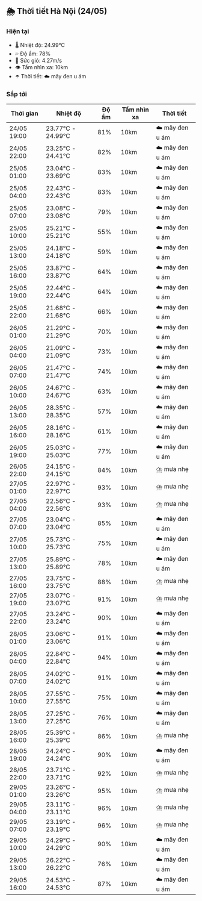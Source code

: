 ## 🌦️ Thời tiết Hà Nội (24/05)

### Hiện tại

- 🌡️ Nhiệt độ: 24.99℃
- 💦 Độ ẩm: 78%
- 💨 Sức gió: 4.27m/s
- 👁️ Tầm nhìn xa: 10km
- ☂️ Thời tiết: ☁️ mây đen u ám

### Sắp tới

| Thời gian | Nhiệt độ | Độ ẩm | Tầm nhìn xa | Thời tiết |
| --- | --- | --- | --- | --- |
| 24/05 19:00 | 23.77℃ - 24.99℃ | 81% | 10km | ☁️ mây đen u ám |
| 24/05 22:00 | 23.25℃ - 24.41℃ | 82% | 10km | ☁️ mây đen u ám |
| 25/05 01:00 | 23.04℃ - 23.69℃ | 83% | 10km | ☁️ mây đen u ám |
| 25/05 04:00 | 22.43℃ - 22.43℃ | 83% | 10km | ☁️ mây đen u ám |
| 25/05 07:00 | 23.08℃ - 23.08℃ | 79% | 10km | ☁️ mây đen u ám |
| 25/05 10:00 | 25.21℃ - 25.21℃ | 55% | 10km | ☁️ mây đen u ám |
| 25/05 13:00 | 24.18℃ - 24.18℃ | 59% | 10km | ☁️ mây đen u ám |
| 25/05 16:00 | 23.87℃ - 23.87℃ | 64% | 10km | ☁️ mây đen u ám |
| 25/05 19:00 | 22.44℃ - 22.44℃ | 64% | 10km | ☁️ mây đen u ám |
| 25/05 22:00 | 21.68℃ - 21.68℃ | 66% | 10km | ☁️ mây đen u ám |
| 26/05 01:00 | 21.29℃ - 21.29℃ | 70% | 10km | ☁️ mây đen u ám |
| 26/05 04:00 | 21.09℃ - 21.09℃ | 73% | 10km | ☁️ mây đen u ám |
| 26/05 07:00 | 21.47℃ - 21.47℃ | 74% | 10km | ☁️ mây đen u ám |
| 26/05 10:00 | 24.67℃ - 24.67℃ | 63% | 10km | ☁️ mây đen u ám |
| 26/05 13:00 | 28.35℃ - 28.35℃ | 57% | 10km | ☁️ mây đen u ám |
| 26/05 16:00 | 28.16℃ - 28.16℃ | 61% | 10km | ☁️ mây đen u ám |
| 26/05 19:00 | 25.03℃ - 25.03℃ | 77% | 10km | ☁️ mây đen u ám |
| 26/05 22:00 | 24.15℃ - 24.15℃ | 84% | 10km | ⛈️ mưa nhẹ |
| 27/05 01:00 | 22.97℃ - 22.97℃ | 93% | 10km | ⛈️ mưa nhẹ |
| 27/05 04:00 | 22.56℃ - 22.56℃ | 93% | 10km | ⛈️ mưa nhẹ |
| 27/05 07:00 | 23.04℃ - 23.04℃ | 85% | 10km | ☁️ mây đen u ám |
| 27/05 10:00 | 25.73℃ - 25.73℃ | 75% | 10km | ☁️ mây đen u ám |
| 27/05 13:00 | 25.89℃ - 25.89℃ | 78% | 10km | ☁️ mây đen u ám |
| 27/05 16:00 | 23.75℃ - 23.75℃ | 88% | 10km | ⛈️ mưa nhẹ |
| 27/05 19:00 | 23.07℃ - 23.07℃ | 91% | 10km | ⛈️ mưa nhẹ |
| 27/05 22:00 | 23.24℃ - 23.24℃ | 90% | 10km | ☁️ mây đen u ám |
| 28/05 01:00 | 23.06℃ - 23.06℃ | 91% | 10km | ☁️ mây đen u ám |
| 28/05 04:00 | 22.84℃ - 22.84℃ | 94% | 10km | ☁️ mây đen u ám |
| 28/05 07:00 | 24.02℃ - 24.02℃ | 91% | 10km | ☁️ mây đen u ám |
| 28/05 10:00 | 27.55℃ - 27.55℃ | 75% | 10km | ☁️ mây đen u ám |
| 28/05 13:00 | 27.25℃ - 27.25℃ | 76% | 10km | ☁️ mây đen u ám |
| 28/05 16:00 | 25.39℃ - 25.39℃ | 86% | 10km | ⛈️ mưa nhẹ |
| 28/05 19:00 | 24.24℃ - 24.24℃ | 90% | 10km | ☁️ mây đen u ám |
| 28/05 22:00 | 23.71℃ - 23.71℃ | 92% | 10km | ⛈️ mưa nhẹ |
| 29/05 01:00 | 23.26℃ - 23.26℃ | 95% | 10km | ⛈️ mưa nhẹ |
| 29/05 04:00 | 23.11℃ - 23.11℃ | 96% | 10km | ⛈️ mưa nhẹ |
| 29/05 07:00 | 23.19℃ - 23.19℃ | 96% | 10km | ⛈️ mưa nhẹ |
| 29/05 10:00 | 24.29℃ - 24.29℃ | 90% | 10km | ☁️ mây đen u ám |
| 29/05 13:00 | 26.22℃ - 26.22℃ | 76% | 10km | ☁️ mây đen u ám |
| 29/05 16:00 | 24.53℃ - 24.53℃ | 87% | 10km | ☁️ mây đen u ám |

